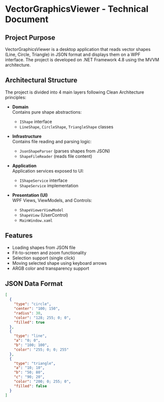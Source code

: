 # VectorGraphicsViewer - Technical Document

## Project Purpose  
VectorGraphicsViewer is a desktop application that reads vector shapes (Line, Circle, Triangle) in JSON format and displays them on a WPF interface. The project is developed on .NET Framework 4.8 using the MVVM architecture.

## Architectural Structure  
The project is divided into 4 main layers following Clean Architecture principles:

- **Domain**  
  Contains pure shape abstractions:  
  - `IShape` interface  
  - `LineShape`, `CircleShape`, `TriangleShape` classes

- **Infrastructure**  
  Contains file reading and parsing logic:  
  - `JsonShapeParser` (parses shapes from JSON)  
  - `ShapeFileReader` (reads file content)

- **Application**  
  Application services exposed to UI:  
  - `IShapeService` interface  
  - `ShapeService` implementation

- **Presentation (UI)**  
  WPF Views, ViewModels, and Controls:  
  - `ShapeViewerViewModel`  
  - `ShapeView` (UserControl)  
  - `MainWindow.xaml`

## Features  
- Loading shapes from JSON file  
- Fit-to-screen and zoom functionality  
- Selection support (single click)  
- Moving selected shape using keyboard arrows  
- ARGB color and transparency support

## JSON Data Format  
```json
[
  {
    "type": "circle",
    "center": "100; 150",
    "radius": 30,
    "color": "128; 255; 0; 0",
    "filled": true
  },
  {
    "type": "line",
    "a": "0; 0",
    "b": "100; 100",
    "color": "255; 0; 0; 255"
  },
  {
    "type": "triangle",
    "a": "10; 10",
    "b": "50; 80",
    "c": "90; 20",
    "color": "200; 0; 255; 0",
    "filled": false
  }
]

